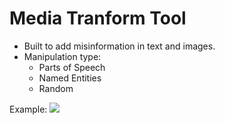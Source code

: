 # Media Tranform Tool
- Built to add misinformation in text and images.
- Manipulation type:
  - Parts of Speech
  - Named Entities
  - Random

Example: 
![](link)
